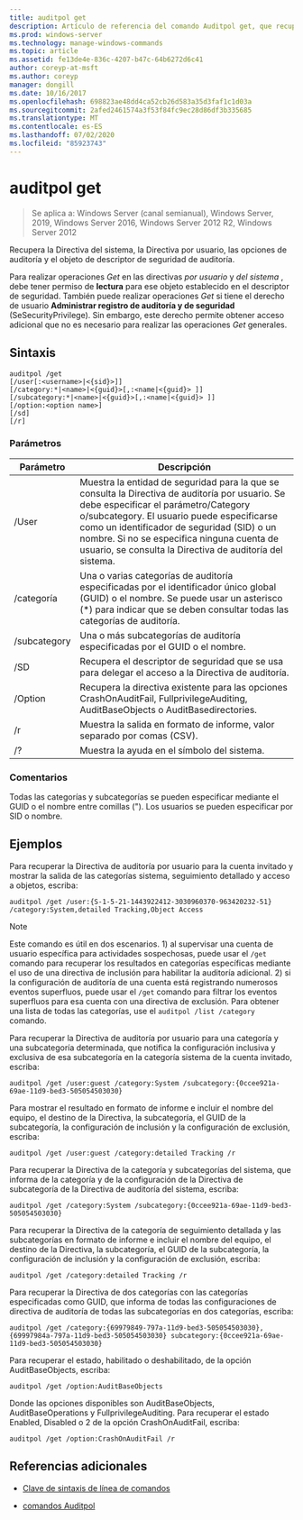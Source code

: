 ```yaml
---
title: auditpol get
description: Artículo de referencia del comando Auditpol get, que recupera la Directiva del sistema, la Directiva por usuario, las opciones de auditoría y el objeto de descriptor de seguridad de auditoría.
ms.prod: windows-server
ms.technology: manage-windows-commands
ms.topic: article
ms.assetid: fe13de4e-836c-4207-b47c-64b6272d6c41
author: coreyp-at-msft
ms.author: coreyp
manager: dongill
ms.date: 10/16/2017
ms.openlocfilehash: 698823ae48dd4ca52cb26d583a35d3faf1c1d03a
ms.sourcegitcommit: 2afed2461574a3f53f84fc9ec28d86df3b335685
ms.translationtype: MT
ms.contentlocale: es-ES
ms.lasthandoff: 07/02/2020
ms.locfileid: "85923743"
---
```

# <a name="auditpol-get"></a>auditpol get

> Se aplica a: Windows Server (canal semianual), Windows Server, 2019, Windows Server 2016, Windows Server 2012 R2, Windows Server 2012

Recupera la Directiva del sistema, la Directiva por usuario, las opciones de auditoría y el objeto de descriptor de seguridad de auditoría.

Para realizar operaciones *Get* en las directivas *por usuario* y *del sistema* , debe tener permiso de **lectura** para ese objeto establecido en el descriptor de seguridad. También puede realizar operaciones *Get* si tiene el derecho de usuario **Administrar registro de auditoría y de seguridad** (SeSecurityPrivilege). Sin embargo, este derecho permite obtener acceso adicional que no es necesario para realizar las operaciones *Get* generales.

## <a name="syntax"></a>Sintaxis

```
auditpol /get
[/user[:<username>|<{sid}>]]
[/category:*|<name>|<{guid}>[,:<name|<{guid}> ]]
[/subcategory:*|<name>|<{guid}>[,:<name|<{guid}> ]]
[/option:<option name>]
[/sd]
[/r]
```

### <a name="parameters"></a>Parámetros

| Parámetro | Descripción |
| --------- | ----------- |
| /User | Muestra la entidad de seguridad para la que se consulta la Directiva de auditoría por usuario. Se debe especificar el parámetro/Category o/subcategory. El usuario puede especificarse como un identificador de seguridad (SID) o un nombre. Si no se especifica ninguna cuenta de usuario, se consulta la Directiva de auditoría del sistema. |
| /categoría | Una o varias categorías de auditoría especificadas por el identificador único global (GUID) o el nombre. Se puede usar un asterisco (*) para indicar que se deben consultar todas las categorías de auditoría. |
| /subcategory | Una o más subcategorías de auditoría especificadas por el GUID o el nombre. |
| /SD | Recupera el descriptor de seguridad que se usa para delegar el acceso a la Directiva de auditoría. |
| /Option | Recupera la directiva existente para las opciones CrashOnAuditFail, FullprivilegeAuditing, AuditBaseObjects o AuditBasedirectories. |
| /r | Muestra la salida en formato de informe, valor separado por comas (CSV). |
| /? | Muestra la ayuda en el símbolo del sistema. |

### <a name="remarks"></a>Comentarios

Todas las categorías y subcategorías se pueden especificar mediante el GUID o el nombre entre comillas ("). Los usuarios se pueden especificar por SID o nombre.

## <a name="examples"></a>Ejemplos

Para recuperar la Directiva de auditoría por usuario para la cuenta invitado y mostrar la salida de las categorías sistema, seguimiento detallado y acceso a objetos, escriba:

```
auditpol /get /user:{S-1-5-21-1443922412-3030960370-963420232-51} /category:System,detailed Tracking,Object Access
```

> [!NOTE]
> Este comando es útil en dos escenarios. 1) al supervisar una cuenta de usuario específica para actividades sospechosas, puede usar el `/get` comando para recuperar los resultados en categorías específicas mediante el uso de una directiva de inclusión para habilitar la auditoría adicional. 2) si la configuración de auditoría de una cuenta está registrando numerosos eventos superfluos, puede usar el `/get` comando para filtrar los eventos superfluos para esa cuenta con una directiva de exclusión. Para obtener una lista de todas las categorías, use el `auditpol /list /category` comando.

Para recuperar la Directiva de auditoría por usuario para una categoría y una subcategoría determinada, que notifica la configuración inclusiva y exclusiva de esa subcategoría en la categoría sistema de la cuenta invitado, escriba:

```
auditpol /get /user:guest /category:System /subcategory:{0ccee921a-69ae-11d9-bed3-505054503030}
```

Para mostrar el resultado en formato de informe e incluir el nombre del equipo, el destino de la Directiva, la subcategoría, el GUID de la subcategoría, la configuración de inclusión y la configuración de exclusión, escriba:

```
auditpol /get /user:guest /category:detailed Tracking /r
```

Para recuperar la Directiva de la categoría y subcategorías del sistema, que informa de la categoría y de la configuración de la Directiva de subcategoría de la Directiva de auditoría del sistema, escriba:

```
auditpol /get /category:System /subcategory:{0ccee921a-69ae-11d9-bed3-505054503030}
```

Para recuperar la Directiva de la categoría de seguimiento detallada y las subcategorías en formato de informe e incluir el nombre del equipo, el destino de la Directiva, la subcategoría, el GUID de la subcategoría, la configuración de inclusión y la configuración de exclusión, escriba:

```
auditpol /get /category:detailed Tracking /r
```

Para recuperar la Directiva de dos categorías con las categorías especificadas como GUID, que informa de todas las configuraciones de directiva de auditoría de todas las subcategorías en dos categorías, escriba:

```
auditpol /get /category:{69979849-797a-11d9-bed3-505054503030},{69997984a-797a-11d9-bed3-505054503030} subcategory:{0ccee921a-69ae-11d9-bed3-505054503030}
```

Para recuperar el estado, habilitado o deshabilitado, de la opción AuditBaseObjects, escriba:

```
auditpol /get /option:AuditBaseObjects
```

Donde las opciones disponibles son AuditBaseObjects, AuditBaseOperations y FullprivilegeAuditing. Para recuperar el estado Enabled, Disabled o 2 de la opción CrashOnAuditFail, escriba:

```
auditpol /get /option:CrashOnAuditFail /r
```

## <a name="additional-references"></a>Referencias adicionales

- [Clave de sintaxis de línea de comandos](command-line-syntax-key.md)

- [comandos Auditpol](auditpol.md)
